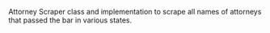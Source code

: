 Attorney Scraper class and implementation to scrape all names of attorneys that passed the bar in various states.
